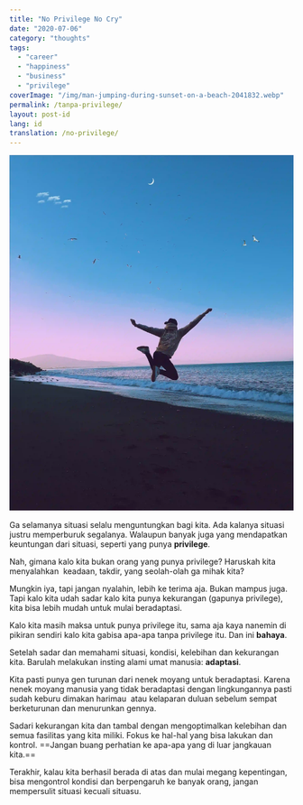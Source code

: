 ```yaml
---
title: "No Privilege No Cry"
date: "2020-07-06"
category: "thoughts"
tags:
  - "career"
  - "happiness"
  - "business"
  - "privilege"
coverImage: "/img/man-jumping-during-sunset-on-a-beach-2041832.webp"
permalink: /tanpa-privilege/
layout: post-id
lang: id
translation: /no-privilege/
---
```


![](/img/man-jumping-during-sunset-on-a-beach-2041832.webp)

Ga selamanya situasi selalu menguntungkan bagi kita. Ada kalanya situasi justru memperburuk segalanya. Walaupun banyak juga yang mendapatkan keuntungan dari situasi, seperti yang punya **privilege**.

Nah, gimana kalo kita bukan orang yang punya privilege? Haruskah kita menyalahkan  keadaan, takdir, yang seolah-olah ga mihak kita?

Mungkin iya, tapi jangan nyalahin, lebih ke terima aja. Bukan mampus juga. Tapi kalo kita udah sadar kalo kita punya kekurangan (gapunya privilege), kita bisa lebih mudah untuk mulai beradaptasi.

Kalo kita masih maksa untuk punya privilege itu, sama aja kaya nanemin di pikiran sendiri kalo kita gabisa apa-apa tanpa privilege itu. Dan ini **bahaya**.

Setelah sadar dan memahami situasi, kondisi, kelebihan dan kekurangan kita. Barulah melakukan insting alami umat manusia: **adaptasi**.

Kita pasti punya gen turunan dari nenek moyang untuk beradaptasi. Karena nenek moyang manusia yang tidak beradaptasi dengan lingkungannya pasti sudah keburu dimakan harimau  atau kelaparan duluan sebelum sempat berketurunan dan menurunkan gennya.

Sadari kekurangan kita dan tambal dengan mengoptimalkan kelebihan dan semua fasilitas yang kita miliki. Fokus ke hal-hal yang bisa lakukan dan kontrol. ==Jangan buang perhatian ke apa-apa yang di luar jangkauan kita.==

Terakhir, kalau kita berhasil berada di atas dan mulai megang kepentingan, bisa mengontrol kondisi dan berpengaruh ke banyak orang, jangan mempersulit situasi kecuali situasu.
